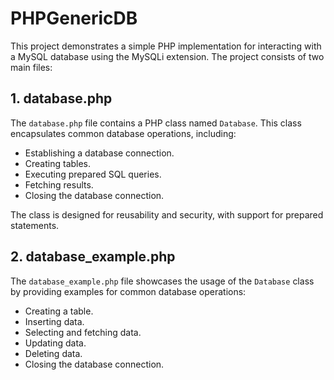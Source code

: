 # PHPGenericDB

This project demonstrates a simple PHP implementation for interacting with a MySQL database using the MySQLi extension. The project consists of two main files:

## 1. database.php

The `database.php` file contains a PHP class named `Database`. This class encapsulates common database operations, including:

- Establishing a database connection.
- Creating tables.
- Executing prepared SQL queries.
- Fetching results.
- Closing the database connection.

The class is designed for reusability and security, with support for prepared statements.

## 2. database_example.php

The `database_example.php` file showcases the usage of the `Database` class by providing examples for common database operations:

- Creating a table.
- Inserting data.
- Selecting and fetching data.
- Updating data.
- Deleting data.
- Closing the database connection.
